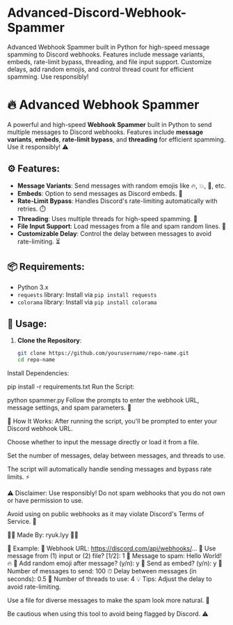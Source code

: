 # Advanced-Discord-Webhook-Spammer
Advanced Webhook Spammer built in Python for high-speed message spamming to Discord webhooks. Features include message variants, embeds, rate-limit bypass, threading, and file input support. Customize delays, add random emojis, and control thread count for efficient spamming. Use responsibly!


# 🔥 Advanced Webhook Spammer

A powerful and high-speed **Webhook Spammer** built in Python to send multiple messages to Discord webhooks. Features include **message variants**, **embeds**, **rate-limit bypass**, and **threading** for efficient spamming. Use it responsibly! ⚠️

## ⚙️ Features:
- **Message Variants**: Send messages with random emojis like 🔥, 💥, 🚀, etc.
- **Embeds**: Option to send messages as Discord embeds. 🧱
- **Rate-Limit Bypass**: Handles Discord's rate-limiting automatically with retries. ⏱️
- **Threading**: Uses multiple threads for high-speed spamming. 🧵
- **File Input Support**: Load messages from a file and spam random lines. 📄
- **Customizable Delay**: Control the delay between messages to avoid rate-limiting. ⏳

## 📦 Requirements:
- Python 3.x
- `requests` library: Install via `pip install requests`
- `colorama` library: Install via `pip install colorama`

## 🚀 Usage:

1. **Clone the Repository**:
   ```bash
   git clone https://github.com/yourusername/repo-name.git
   cd repo-name

Install Dependencies:


pip install -r requirements.txt
Run the Script:


python spammer.py
Follow the prompts to enter the webhook URL, message settings, and spam parameters. 🎯

📝 How It Works:
After running the script, you'll be prompted to enter your Discord webhook URL.

Choose whether to input the message directly or load it from a file.

Set the number of messages, delay between messages, and threads to use.

The script will automatically handle sending messages and bypass rate limits. ⚡

⚠️ Disclaimer:
Use responsibly! Do not spam webhooks that you do not own or have permission to use.

Avoid using on public webhooks as it may violate Discord's Terms of Service. 🚫

👨‍💻 Made By:
ryuk.lyy 🧑‍💻

🎨 Example:
🔗 Webhook URL: https://discord.com/api/webhooks/...
📄 Use message from (1) input or (2) file? [1/2]: 1
💬 Message to spam: Hello World! 🔥
🎲 Add random emoji after message? (y/n): y
🧱 Send as embed? (y/n): y
🔁 Number of messages to send: 100
⏱ Delay between messages (in seconds): 0.5
🧵 Number of threads to use: 4
💡 Tips:
Adjust the delay to avoid rate-limiting.

Use a file for diverse messages to make the spam look more natural. 📂

Be cautious when using this tool to avoid being flagged by Discord. ⚠️

